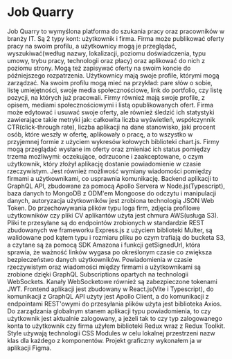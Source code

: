# Job Quarry

Job Quarry to wymyślona platforma do szukania pracy oraz pracowników w branży IT. Są 2 typy kont: użytkownik i firma. Firma może publikować oferty pracy na swoim profilu, a użytkownicy mogą je przeglądać, wyszukiwać(według nazwy, lokalizacji, poziomu doświadczenia, typu umowy, trybu pracy, technologii oraz płacy) oraz aplikować do nich z poziomu strony. Mogą też zapisywać oferty na swoim koncie do późniejszego rozpatrzenia. Użytkownicy mają swoje profile, którymi mogą zarządzać. Na swoim profilu mogą mieć na przykład: pare słów o sobie, listę umiejętności, swoje media społecznościowe, link do portfolio, czy listę pozycji, na których już pracowali. Firmy również mają swoje profile, z opisem, mediami społecznościowymi i listą opublikowanych ofert. Firma może edytować i usuwać swoje oferty, ale również śledzić ich statystyki zawierające takie metryki jak: całkowita liczba wyświetleń, współczynnik CTR(click-through rate), liczba aplikacji na dane stanowisko, jaki procent osób, które weszły w ofertę, aplikowały o pracę, a to wszystko w przyjemnej formie z użyciem wykresów kołowych biblioteki chart.js. Firmy mogą przeglądać wysłane im oferty oraz zmieniać ich status pomiędzy trzema możliwymi: oczekujące, odrzucone i zaakceptowane, o czym użytkownik, który złożył aplikację dostanie powiadomienie w czasie rzeczywistym. Jest również możliwość wymiany wiadomości pomiędzy firmami a użytkownikami, co usprawnia komunikację. Backend aplikacji to GraphQL API, zbudowane za pomocą Apollo Servera w Node.js(Typescript), baza danych to MongoDB z ODM'em Mongoose do odczytu i manipulacji danych, autoryzacja użytkowników jest zrobiona technologią JSON Web Token. Do przechowywania plików typu loga firm, zdjęcia profilowe użytkowników czy pliki CV aplikantów użyta jest chmura AWS(usługa S3). Pliki te przesyłane są do endpointów zrobionych w standardzie REST zbudowanych we frameworku Express.js z użyciem biblioteki Multer, są walidowane pod kątem typu i rozmiaru pliku po czym trafiają do bucketa S3, a czytane są za pomocą SDK Amazona i funkcji getSignedUrl, która sprawia, że ważność linków wygasa po określonym czasie co zwiększa bezpieczeństwo danych użytkowników. Powiadomienia w czasie rzeczywistym oraz wiadomości między firmami a użytkownikami są zrobione dzięki GraphQL Subscriptions opartych na technologii WebSockets. Kanały WebSocketowe również są zabezpieczone tokenami JWT. Frontend aplikacji jest zbudowany w React.js(Vite i Typescript), do komunikacji z GraphQL API użyty jest Apollo Client, a do komunikacji z endpointami REST'owymi do przesyłania plików użyta jest biblioteka Axios. Do zarządzania globalnym stanem aplikacji typu powiadomienia, to czy użytkownik jest aktualnie zalogowany, a jeżeli tak to czy typ zalogowanego konta to użytkownik czy firma użyłem biblioteki Redux wraz z Redux Toolkit. Style używają technologii CSS Modules w celu lokalnej przestrzeni nazw klas dla każdego z komponentów. Projekt graficzny wykonałem ja w aplikacji Figma.